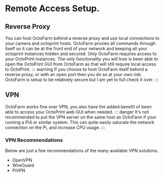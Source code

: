 # Remote Access Setup.

## Reverse Proxy
You can host OctoFarm behind a reverse proxy and use local connections to your camera and octoprint hosts. OctoFarm proxies all commands through itself so it can be at the front end of your network and keeping all your octoprint instances hidden and secured. Only OctoFarm requires access to your OctoPrint instances. The only functionality you will lose is been able to open the OctoPrint GUI from OctoFarm as that will still require local access to OctoPrint.
::: warning
If you choose to host OctoFarm itself behind a reverse proxy, or with an open port then you do so at your own risk. OctoFarm is setup to be relatively secure but I am yet to full check it over.
:::

## VPN
OctoFarm works fine over VPN, you also have the added benefit of been able to access your OctoPrint web GUI when needed.
::: danger
It's not recommended to put the VPN server on the same host as OctoFarm if your running a Pi4 or similar system. This can quite easily saturate the network connection on the Pi, and increase CPU usage.
:::

### VPN Recommendations
Below are just a few recommendations of the many available VPN solutions.
 - OpenVPN
 - WireGuard
 - PiVPN
